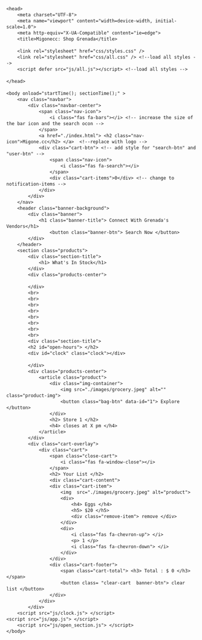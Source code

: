 
<html> 

	<head>
		<meta charset="UTF-8">
		<meta name="viewport" content="width=device-width, initial-scale=1.0">
		<meta http-equiv="X-UA-Compatible" content="ie=edge">
		<title>Migonecc: Shop Grenada</title>

		<link rel="stylesheet" href="css/styles.css" />
		<link rel="stylesheet" href="css/all.css" /> <!--load all styles -->
		<script defer src="js/all.js"></script> <!--load all styles -->

	</head>

	<body onload="startTime(); sectionTime();" >
		<nav class="navbar">
			<div class="navbar-center">
				<span class="nav-icon">
					<i class="fas fa-bars"></i> <!-- increase the size of the bar icon and the search ocon -->
				</span>
				<a href="./index.html"> <h2 class="nav-icon">Migone.cc</h2> </a>  <!--replace with logo -->
				<div class="cart-btn"> <!-- add style for "search-btn" and "user-btn" -->
					<span class="nav-icon">
						<i class="fas fa-search"></i>
					</span>
					<div class="cart-items">0</div> <!-- change to notification-items -->
				</div>
			</div>
		</nav>
        <header class="banner-background">
			<div class="banner">
				<h1 class="banner-title"> Connect With Grenada's Vendors</h1>
					<button class="banner-btn"> Search Now </button>
			</div>
		</header>
		<section class="products">
			<div class="section-title">
				<h1> What's In Stock</h1>
			</div>
			<div class="products-center">
		
			</div>		
			<br>
			<br>
			<br>
			<br>
			<br>
			<br>
			<br>
			<br>
			<div class="section-title">
			<h2 id="open-hours"> </h2>
			<div id="clock" class="clock"></div> 

			</div>
			<div class="products-center">
				<article class="product">
					<div class="img-container">
						<img src="./images/grocery.jpeg" alt="" class="product-img">
						<button class="bag-btn" data-id="1"> Explore </button>
					</div>
					<h2> Store 1 </h2>
					<h4> closes at X pm </h4>
				</article>
			</div>		
			<div class="cart-overlay">
				<div class="cart">
					<span class="close-cart">
						<i class="fas fa-window-close"></i>
					</span>
					<h2> Your List </h2>
					<div class="cart-content">
					<div class="cart-item">						
						<img  src="./images/grocery.jpeg" alt="product">
						<div>							
							<h4> Eggs </h4>
							<h5> $20 </h5>						
							<div class="remove-item"> remove </div>
						</div>						
						<div>
							<i class="fas fa-chevron-up"> </i>
							<p> 1 </p>
							<i class="fas fa-chevron-down"> </i>			
						</div>
					</div>					
					<div class="cart-footer">
						<span class="cart-total"> <h3> Total : $ 0 </h3> </span>
						<button class= "clear-cart 	banner-btn"> clear list </button>		
					</div>
				</div>
			</div>	
        <script src="js/clock.js"> </script>	
	<script src="js/app.js"> </script>
        <script src="js/open_section.js"> </script> 
	</body>

</html>

